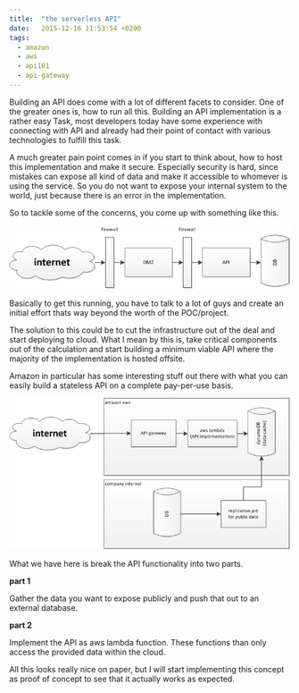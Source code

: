 ```yaml
---
title:  "the serverless API"
date:   2015-12-16 11:53:54 +0200
tags:
  - amazon
  - aws
  - api101
  - api-gateway
---
```

Building an API does come with a lot of different facets to consider. One of the greater ones is, how to run all this. Building an API implementation is a rather easy Task, most developers today have some experience with connecting with API and already had their point of contact with various technologies to fulfill this task.

A much greater pain point comes in if you start to think about, how to host this implementation and make it secure. Especially security is hard, since mistakes can expose all kind of data and make it accessible to whomever is using the service. So you do not want to expose your internal system to the world, just because there is an error in the implementation.

So to tackle some of the concerns, you come up with something like this.

![traditional way](/assets/traditional.png)

Basically to get this running, you have to talk to a lot of guys and create an initial effort thats way beyond the worth of the POC/project.

The solution to this could be to cut the infrastructure out of the deal and start deploying to cloud. What I mean by this is, take critical components out of the calculation and start building a minimum viable API where the majority of the implementation is hosted offsite.

Amazon in particular has some interesting stuff out there with what you can easily build a stateless API on a complete pay-per-use basis.

![serverless way](/assets/serverless.png)

What we have here is break the API functionality into two parts.

**part 1**

Gather the data you want to expose publicly and push that out to an external database.

**part 2**

Implement the API as aws lambda function. These functions than only access the provided data within the cloud.

All this looks really nice on paper, but I will start implementing this concept as proof of concept to see that it actually works as expected.
